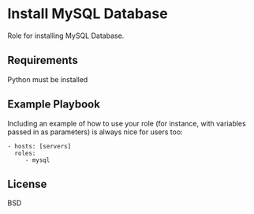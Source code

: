 Install MySQL Database
=========

Role for installing MySQL Database.

Requirements
------------

Python must be installed

Example Playbook
----------------

Including an example of how to use your role (for instance, with variables passed in as parameters) is always nice for users too:

    - hosts: [servers]
      roles:
         - mysql

License
-------

BSD
